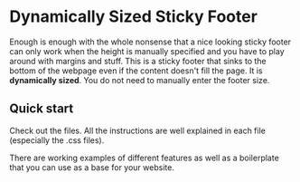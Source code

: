 Dynamically Sized Sticky Footer
===============================
Enough is enough with the whole nonsense that a nice looking sticky footer can only work when the height is manually specified and you have to play around with margins and stuff.
This is a sticky footer that sinks to the bottom of the webpage even if the content doesn't fill the page. It is **dynamically sized**. You do not need to manually enter the footer size.

Quick start
-----------
Check out the files. All the instructions are well explained in each file (especially the .css files).

There are working examples of different features as well as a boilerplate that you can use as a base for your website.
